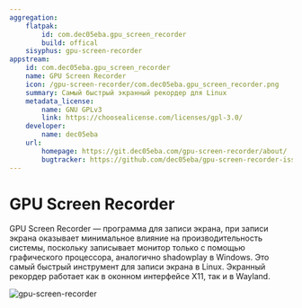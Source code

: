 ```yaml
---
aggregation:
    flatpak:
        id: com.dec05eba.gpu_screen_recorder
        build: offical
    sisyphus: gpu-screen-recorder
appstream:
    id: com.dec05eba.gpu_screen_recorder
    name: GPU Screen Recorder
    icon: /gpu-screen-recorder/com.dec05eba.gpu_screen_recorder.png
    summary: Самый быстрый экранный рекордер для Linux
    metadata_license:
        name: GNU GPLv3
        link: https://choosealicense.com/licenses/gpl-3.0/
    developer:
        name: dec05eba
    url:
        homepage: https://git.dec05eba.com/gpu-screen-recorder/about/
        bugtracker: https://github.com/dec05eba/gpu-screen-recorder-issues/issues
---
```


# GPU Screen Recorder

GPU Screen Recorder — программа для записи экрана, при записи экрана оказывает минимальное влияние на производительность системы, поскольку записывает монитор только с помощью графического процессора, аналогично shadowplay в Windows. Это самый быстрый инструмент для записи экрана в Linux. Экранный рекордер работает как в оконном интерфейсе X11, так и в Wayland.

![gpu-screen-recorder](/gpu-screen-recorder/gpu-screen-recorder-1.png)

<!--@include: @apps/_parts/install/content-repo.md-->
<!--@include: @apps/_parts/install/content-flatpak.md-->

